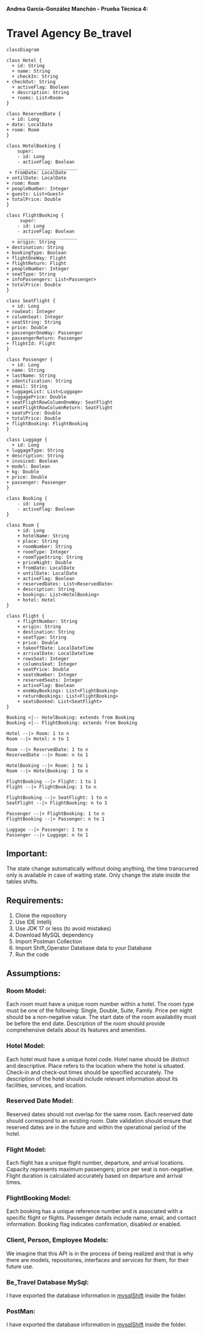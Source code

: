 **Andrea García-González Manchón - Prueba Técnica 4:**

# Travel Agency Be_travel 

``` mermaid
classDiagram

class Hotel {
  + id: String
  + name: String
  + checkIn: String
+ checkOut: String
  + activeFlag: Boolean
  + description: String
  + rooms: List<Room>
}

class ReservedDate {
  + id: Long
+ date: LocalDate
+ room: Room
}

class HotelBooking {
    super: 
    - id: Long
    - activeFlag: Boolean
    ______________________
 + fromDate: LocalDate
+ untilDate: LocalDate
+ room: Room
+ peopleNumber: Integer
+ guests: List<Guest>
+ totalPrice: Double
}

class FlightBooking {
     super: 
    - id: Long
    - activeFlag: Boolean
    ______________________
  + origin: String
+ destination: String
+ bookingType: Boolean
+ flightOneWay: Flight
+ flightReturn: Flight
+ peopleNumber: Integer
+ seatType: String
+ infoPassengers: List<Passenger>
+ totalPrice: Double
}

class SeatFlight {
  + id: Long
+ rowSeat: Integer
+ columnSeat: Integer
+ seatString: String
+ price: Double
+ passengerOneWay: Passenger
+ passengerReturn: Passenger
+ flightId: Flight
}

class Passenger {
  + id: Long
+ name: String
+ lastName: String
+ identification: String
+ email: String
+ luggageList: List<Luggage>
+ luggagePrice: Double
+ seatFlightRowColumnOneWay: SeatFlight
+ seatFlightRowColumnReturn: SeatFlight
+ seatsPrice: Double
+ totalPrice: Double
+ flightBooking: FlightBooking
}

class Luggage {
  + id: Long
+ luggageType: String
+ description: String
+ invoiced: Boolean
+ model: Boolean
+ kg: Double
+ price: Double
+ passenger: Passenger
}

class Booking {
    - id: Long
    - activeFlag: Boolean
}

class Room {
    + id: Long
    + hotelName: String
    + place: String
    + roomNumber: String
    + roomType: Integer
    + roomTypeString: String
    + priceNight: Double
    + fromDate: LocalDate
    + untilDate: LocalDate
    + activeFlag: Boolean
    + reservedDates: List<ReservedDate>
    + description: String
    + bookings: List<HotelBooking>
    + hotel: Hotel
}

class Flight {
    + flightNumber: String
    + origin: String
    + destination: String
    + seatType: String
    + price: Double
    + takeoffDate: LocalDateTime
    + arrivalDate: LocalDateTime
    + rowsSeat: Integer
    + columnsSeat: Integer
    + seatPrice: Double
    + seatsNumber: Integer
    + reservedSeats: Integer
    + activeFlag: Boolean
    + oneWayBookings: List<FlightBooking>
    + returnBookings: List<FlightBooking>
    + seatsBooked: List<SeatFlight>
}

Booking <|-- HotelBooking: extends from Booking
Booking <|-- FlightBooking: extends from Booking

Hotel --|> Room: 1 to n
Room --|> Hotel: n to 1

Room --|> ReservedDate: 1 to n
ReservedDate --|> Room: n to 1

HotelBooking --|> Room: 1 to 1
Room --|> HotelBooking: 1 to n

FlightBooking --|> Flight: 1 to 1
Flight --|> FlightBooking: 1 to n

FlightBooking --|> SeatFlight: 1 to n
SeatFlight --|> FlightBooking: n to 1

Passenger --|> FlightBooking: 1 to n
FlightBooking --|> Passenger: n to 1

Luggage --|> Passenger: 1 to n
Passenger --|> Luggage: n to 1

```

## Important:
The state change automatically without doing anything, the time transcurred only is available in case of waiting state. 
Only change the state inside the tables shifts.

## Requirements:

1. Clone the repository
2. Use IDE Intellij
3. Use JDK 17 or less (to avoid mistakes)
4. Download MySQL dependency
5. Import Postman Collection
7. Import Shift_Operator Database data to your Database
8. Run the code

## Assumptions:

### Room Model:
Each room must have a unique room number within a hotel.
The room type must be one of the following: Single, Double, Suite, Family.
Price per night should be a non-negative value.
The start date of the room availability must be before the end date.
Description of the room should provide comprehensive details about its features and amenities.

### Hotel Model:
Each hotel must have a unique hotel code.
Hotel name should be distinct and descriptive.
Place refers to the location where the hotel is situated.
Check-in and check-out times should be specified accurately.
The description of the hotel should include relevant information about its facilities, services, and location.

### Reserved Date Model:
Reserved dates should not overlap for the same room.
Each reserved date should correspond to an existing room.
Date validation should ensure that reserved dates are in the future and within the operational period of the hotel.

### Flight Model:
Each flight has a unique flight number, departure, and arrival locations.
Capacity represents maximum passengers; price per seat is non-negative.
Flight duration is calculated accurately based on departure and arrival times.

### FlightBooking Model:
Each booking has a unique reference number and is associated with a specific flight or flights.
Passenger details include name, email, and contact information.
Booking flag indicates confirmation, disabled or enabled.

### Client, Person, Employee Models:
We imagine that this API is in the process of being realized and that is why there are models, repositories, interfaces and services for them, for their future use.

### Be_Travel Database MySql:
I have exported the database information in [mysqlShift](https://github.com/Andrea0o0/Andrea0o0-Garcia-Gonzalez-Manchon-Andrea_pruebatec2/tree/main/mysql) inside the folder.

### PostMan:
I have exported the database information in [mysqlShift](https://github.com/Andrea0o0/Andrea0o0-Garcia-Gonzalez-Manchon-Andrea_pruebatec2/tree/main/mysql) inside the folder.

